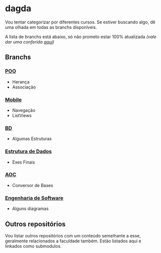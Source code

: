 # dagda

Vou tentar categorizar por diferentes cursos. Se estiver buscando algo, dê uma olhada em todas as branchs disponíveis.

A lista de branchs está abaixo, só não prometo estar 100% atualizada *(vale dar uma conferida [aqui](https://github.com/victorandeloci/dagda/branches))*

## Branchs

### [POO](https://github.com/victorandeloci/dagda/tree/poo)
  * Herança
  * Associação
### [Mobile](https://github.com/victorandeloci/dagda/tree/mobile)
  * Navegação
  * ListViews
### [BD](https://github.com/victorandeloci/dagda/tree/bd)
  * Algumas Estruturas
### [Estrutura de Dados](https://github.com/victorandeloci/dagda/tree/estrutura-dados)
  * Exes Finais
### [AOC](https://github.com/victorandeloci/dagda/tree/aoc)
  * Conversor de Bases
### [Engenharia de Software](https://github.com/victorandeloci/dagda/tree/eng-soft)
  * Alguns diagramas

## Outros repositórios

Vou listar outros repositórios com um conteúdo semelhante a esse, geralmente relacionados a faculdade também. Estão listados aqui e linkados como submodulos.